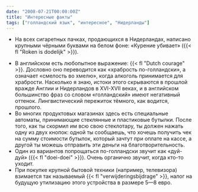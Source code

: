 ```yaml
---
date: "2008-07-21T00:00:00Z"
title: "Интересные факты"
tags: ["голландский язык", "интересное", "Нидерланды"]
---
```


* На всех сигаретных пачках, продающихся в Нидерландах, написано крупными чёрными буквами на белом фоне: «Курение убивает» ({{< fl "Roken is dodelijk" >}}).
<!--more-->
* В английском есть любопытное выражение: {{< fl "Dutch courage" >}}. Дословно оно переводится как «храбрость по-голландски», а означает «смелость во хмелю», когда алкоголь принимается для храбрости. Насколько я знаю, истоки этого скрываются в прошлой вражде Англии и Нидерландов в XVI-XVII веках, и в английском большинство фраз со словом «голландский» имеют негативный оттенок. Лингвистический пережиток тёмного, как водится, прошлого.
* Во многих продуктовых магазинах здесь есть специальные автоматы, принимающие стеклянные и пластиковые бутылки. После того, как ты скормил им всю свою стеклотару, ты должен нажать одну из двух кнопок: одной ты сообщаешь, что хочешь получить чек на сумму стоимости бутылок, который зачтут при оплате на кассе, а другой ты можешь отправить эти деньги на благотворительность.
* Один из вариантов попрощаться по-голландски звучит как «дуй-дуй» ({{< fl "doei-doei" >}}). Очень органично звучит, когда кто-то уходит.
* При покупке крупной бытовой техники (например, телевизора) взимается так называемый {{< fl "verwijderingsbijdrage" >}}, налог на будущую утилизацию этого устройства в размере 5—8 евро.
